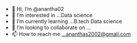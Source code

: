 - 👋 Hi, I’m @anantha02
- 👀 I’m interested in ...Data science
- 🌱 I’m currently learning ...B.tech Data science
- 💞️ I’m looking to collaborate on ...
- 📫 How to reach me ...ananthas2002@gmail.com

<!---
anantha02/anantha02 is a ✨ special ✨ repository because its `README.md` (this file) appears on your GitHub profile.
You can click the Preview link to take a look at your changes.
--->

